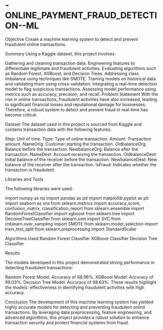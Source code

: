 # -ONLINE_PAYMENT_FRAUD_DETECTION--ML
Objective
Create a machine learning system to detect and prevent fraudulent online transactions.

Summary
Using a Kaggle dataset, this project involves:

Gathering and cleaning transaction data.
Engineering features to differentiate legitimate and fraudulent activities.
Evaluating algorithms such as Random Forest, XGBoost, and Decision Trees.
Addressing class imbalance using techniques like SMOTE.
Training models on historical data and validating them using cross-validation.
Integrating a real-time detection model to flag suspicious transactions.
Assessing model performance using metrics such as accuracy, precision, and recall.
Problem Statement
With the rise in online transactions, fraudulent activities have also increased, leading to significant financial losses and reputational damage for businesses. Therefore, a robust system to detect and prevent fraud in real-time has become critical.

Dataset
The dataset used in this project is sourced from Kaggle and contains transaction data with the following features:

Step: Unit of time.
Type: Type of online transaction.
Amount: Transaction amount.
NameOrig: Customer starting the transaction.
OldbalanceOrg: Balance before the transaction.
NewbalanceOrg: Balance after the transaction.
NameDest: Account receiving the transaction.
OldbalanceDest: Initial balance of the receiver before the transaction.
NewbalanceDest: New balance of the receiver after the transaction.
IsFraud: Indicates whether the transaction is fraudulent.

Libraries and Tools

The following libraries were used:

import numpy as np
import pandas as pd
import matplotlib.pyplot as plt
import seaborn as sns
from sklearn.metrics import accuracy_score, confusion_matrix, classification_report
from sklearn.ensemble import RandomForestClassifier
import xgboost
from sklearn.tree import DecisionTreeClassifier
from sklearn.svm import SVC
from imblearn.over_sampling import SMOTE
from sklearn.model_selection import train_test_split
from sklearn.preprocessing import StandardScaler

Algorithms Used
Random Forest Classifier
XGBoost Classifier
Decision Tree Classifier

Results

The models developed in this project demonstrated strong performance in detecting fraudulent transactions:

Random Forest Model: Accuracy of 98.96%.
XGBoost Model: Accuracy of 99.03%.
Decision Tree Model: Accuracy of 98.63%.
These results highlight the models' effectiveness in identifying fraudulent activities with high accuracy.

Conclusion
The development of this machine learning system has yielded highly accurate models for detecting and preventing fraudulent online transactions. By leveraging data preprocessing, feature engineering, and advanced algorithms, this project provides a robust solution to enhance transaction security and protect financial systems from fraud.
